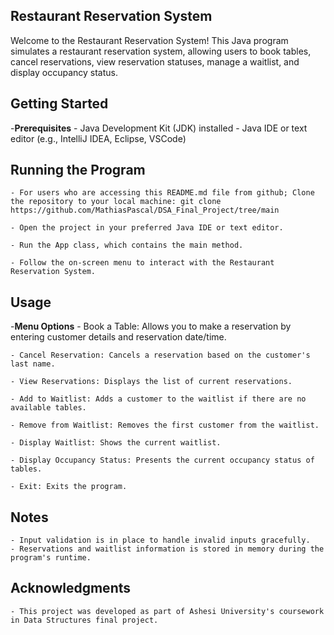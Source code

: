 ## Restaurant Reservation System

Welcome to the Restaurant Reservation System! This Java program simulates a restaurant reservation system, allowing users to book tables, cancel reservations, view reservation statuses, manage a waitlist, and display occupancy status.

## Getting Started

-**Prerequisites**
    - Java Development Kit (JDK) installed
    - Java IDE or text editor (e.g., IntelliJ IDEA, Eclipse, VSCode)

## Running the Program
    - For users who are accessing this README.md file from github; Clone the repository to your local machine: git clone https://github.com/MathiasPascal/DSA_Final_Project/tree/main

    - Open the project in your preferred Java IDE or text editor.

    - Run the App class, which contains the main method.

    - Follow the on-screen menu to interact with the Restaurant Reservation System.


## Usage

-**Menu Options**
    - Book a Table: Allows you to make a reservation by entering customer details and reservation date/time.

    - Cancel Reservation: Cancels a reservation based on the customer's last name.

    - View Reservations: Displays the list of current reservations.

    - Add to Waitlist: Adds a customer to the waitlist if there are no available tables.

    - Remove from Waitlist: Removes the first customer from the waitlist.

    - Display Waitlist: Shows the current waitlist.

    - Display Occupancy Status: Presents the current occupancy status of tables.

    - Exit: Exits the program.


## Notes
    - Input validation is in place to handle invalid inputs gracefully.
    - Reservations and waitlist information is stored in memory during the program's runtime.


## Acknowledgments
    - This project was developed as part of Ashesi University's coursework in Data Structures final project.